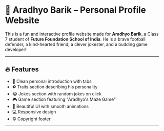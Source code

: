 # 🌟 Aradhyo Barik – Personal Profile Website

This is a fun and interactive profile website made for **Aradhyo Barik**, a Class 7 student of **Future Foundation School of India**. He is a brave football defender, a kind-hearted friend, a clever jokester, and a budding game developer!

---

## 🔥 Features

- 🧒 Clean personal introduction with tabs
- ⚽ Traits section describing his personality
- 😂 Jokes section with random jokes on click
- 🎮 Game section featuring "Aradhyo's Maze Game"
- 🎨 Beautiful UI with smooth animations
- 💻 Responsive design
- ©️ Copyright footer

---
